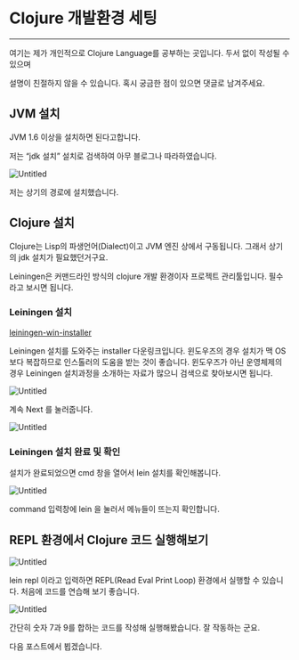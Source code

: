 # Clojure 개발환경 세팅

---

여기는 제가 개인적으로 Clojure Language를 공부하는 곳입니다. 두서 없이 작성될 수 있으며

설명이 친절하지 않을 수 있습니다. 혹시 궁금한 점이 있으면 댓글로 남겨주세요.

## JVM 설치

JVM 1.6 이상을 설치하면 된다고합니다. 

저는 “jdk 설치” 설치로 검색하여 아무 블로그나 따라하였습니다.

![Untitled](Clojure%20%E1%84%80%E1%85%A2%E1%84%87%E1%85%A1%E1%86%AF%E1%84%92%E1%85%AA%E1%86%AB%E1%84%80%E1%85%A7%E1%86%BC%20%E1%84%89%E1%85%A6%E1%84%90%E1%85%B5%E1%86%BC%2054addb76c99b4a5c8db31848d7576138/Untitled.png)

저는 상기의 경로에 설치했습니다.

## Clojure 설치

Clojure는 Lisp의 파생언어(Dialect)이고 JVM 엔진 상에서 구동됩니다. 그래서 상기의 jdk 설치가 필요했던거구요.

Leiningen은 커맨드라인 방식의 clojure 개발 환경이자 프로젝트 관리툴입니다. 필수라고 보시면 됩니다.

### Leiningen 설치

[leiningen-win-installer](https://djpowell.github.io/leiningen-win-installer/)

Leiningen 설치를 도와주는 installer 다운링크입니다. 윈도우즈의 경우 설치가 맥 OS보다 복잡하므로 인스톨러의 도움을 받는 것이 좋습니다. 윈도우즈가 아닌 운영체제의 경우  Leiningen 설치과정을 소개하는 자료가 많으니 검색으로 찾아보시면 됩니다.

![Untitled](Clojure%20%E1%84%80%E1%85%A2%E1%84%87%E1%85%A1%E1%86%AF%E1%84%92%E1%85%AA%E1%86%AB%E1%84%80%E1%85%A7%E1%86%BC%20%E1%84%89%E1%85%A6%E1%84%90%E1%85%B5%E1%86%BC%2054addb76c99b4a5c8db31848d7576138/Untitled%201.png)

계속 Next 를 눌러줍니다.

![Untitled](Clojure%20%E1%84%80%E1%85%A2%E1%84%87%E1%85%A1%E1%86%AF%E1%84%92%E1%85%AA%E1%86%AB%E1%84%80%E1%85%A7%E1%86%BC%20%E1%84%89%E1%85%A6%E1%84%90%E1%85%B5%E1%86%BC%2054addb76c99b4a5c8db31848d7576138/Untitled%202.png)

### Leiningen 설치 완료 및 확인

설치가 완료되었으면 cmd 창을 열어서 lein 설치를 확인해봅니다.

![Untitled](Clojure%20%E1%84%80%E1%85%A2%E1%84%87%E1%85%A1%E1%86%AF%E1%84%92%E1%85%AA%E1%86%AB%E1%84%80%E1%85%A7%E1%86%BC%20%E1%84%89%E1%85%A6%E1%84%90%E1%85%B5%E1%86%BC%2054addb76c99b4a5c8db31848d7576138/Untitled%203.png)

command 입력창에 lein 을 눌러서 메뉴들이 뜨는지 확인합니다.

## REPL 환경에서 Clojure 코드 실행해보기

![Untitled](Clojure%20%E1%84%80%E1%85%A2%E1%84%87%E1%85%A1%E1%86%AF%E1%84%92%E1%85%AA%E1%86%AB%E1%84%80%E1%85%A7%E1%86%BC%20%E1%84%89%E1%85%A6%E1%84%90%E1%85%B5%E1%86%BC%2054addb76c99b4a5c8db31848d7576138/Untitled%204.png)

lein repl 이라고 입력하면 REPL(Read Eval Print Loop) 환경에서 실행할 수 있습니다. 처음에 코드를 연습해 보기 좋습니다.

![Untitled](Clojure%20%E1%84%80%E1%85%A2%E1%84%87%E1%85%A1%E1%86%AF%E1%84%92%E1%85%AA%E1%86%AB%E1%84%80%E1%85%A7%E1%86%BC%20%E1%84%89%E1%85%A6%E1%84%90%E1%85%B5%E1%86%BC%2054addb76c99b4a5c8db31848d7576138/Untitled%205.png)

간단히 숫자 7과 9를 합하는 코드를 작성해 실행해봤습니다. 잘 작동하는 군요.

다음 포스트에서 뵙겠습니다.